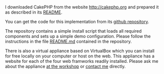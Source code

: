 I downloaded CakePHP from the website http://cakephp.org and prepared it as described in its [README](https://github.com/cocomore/fuxcon2013_cakephp#readme). 

You can get the code for this implementation from its [github repository](https://github.com/cocomore/fuxcon2013_cakephp/). 

The repository contains a simple install script that loads all required components and sets up a simple demo configuration. Please follow the instructions in the file [README.md](https://github.com/cocomore/fuxcon2013_cakephp#readme) contained in the repository.

There is also a virtual appliance based on VirtualBox which you can install for free locally on your computer or host on the web. This appliance has a website for each of the four web framworks readily installed. Please ask me about the appliance [at the workshop](http://fuxcon.de) or [contact me](http://www.cocomore.com/contact) directly.